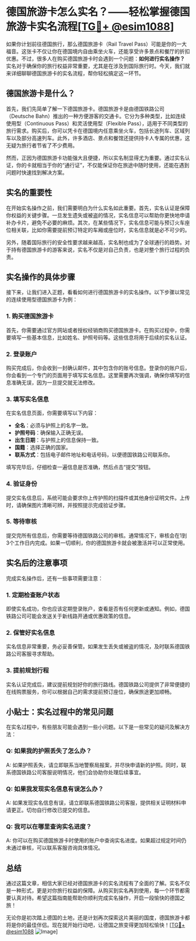 # 德国旅游卡怎么实名？——轻松掌握德国旅游卡实名流程[[TG💪+ @esim1088](https://t.me/s/esim1088)]

如果你计划前往德国旅行，那么德国旅游卡（Rail Travel Pass）可能是你的一大福音。这张卡不仅让你在德国境内自由乘坐火车，还能享受许多景点和餐厅的折扣优惠。不过，很多人在购买德国旅游卡时会遇到一个问题：**如何进行实名操作？** 实名对于确保你的旅行权益非常重要，尤其是在涉及到国际旅行时。今天，我们就来详细聊聊德国旅游卡的实名流程，帮你轻松搞定这一环节。

## 德国旅游卡是什么？

首先，我们先简单了解一下德国旅游卡。德国旅游卡是由德国铁路公司（Deutsche Bahn）推出的一种方便游客的交通卡。它分为多种类型，比如连续使用型（Continuous Pass）和灵活使用型（Flexible Pass），适用于不同类型的旅行需求。购买后，你可以凭卡在德国境内任意乘坐火车，包括长途列车、区域列车以及部分高速列车。此外，许多酒店、景点和餐馆还提供持卡人专属的优惠，这无疑为旅行者节省了不少费用。

然而，正因为德国旅游卡功能强大且便捷，所以实名制显得尤为重要。通过实名认证，你的卡就相当于你的“通行证”，不仅能保证你在旅途中随时使用，还能在遇到问题时快速找到解决方案。

## 实名的重要性

在开始实名操作之前，我们需要明白为什么实名如此重要。首先，实名认证是保障你权益的关键步骤。一旦发生遗失或被盗的情况，实名信息可以帮助你更快地申请补办卡片，避免不必要的麻烦。其次，在某些情况下，实名信息可能与预订火车座位相关联，比如你需要提前预订特定的车厢或座位时，实名信息就是必不可少的。

另外，随着国际旅行的安全性要求越来越高，实名制也成为了全球通行的趋势。对于持有德国旅游卡的游客来说，实名不仅是对自己负责，也是对整个旅行过程的负责。

## 实名操作的具体步骤

接下来，让我们进入正题，看看如何进行德国旅游卡的实名操作。以下步骤以常见的连续使用型德国旅游卡为例：

### 1. 购买德国旅游卡

首先，你需要通过官方网站或者授权经销商购买德国旅游卡。在购买过程中，你需要填写一些基本信息，比如姓名、护照号码等。这些信息将用于后续的实名认证。

### 2. 登录账户

购买完成后，你会收到一封确认邮件，其中包含你的账号信息。登录你的账户后，你会看到一个专门的页面用于填写实名信息。这里需要再次强调，确保你填写的信息准确无误，因为一旦提交就无法修改。

### 3. 填写实名信息

在实名信息页面，你需要填写以下内容：
- **全名**：必须与护照上的名字一致。
- **护照号码**：确保输入正确无误。
- **出生日期**：与护照上的信息保持一致。
- **国籍**：选择正确的国家。
- **联系方式**：包括电子邮件地址和电话号码，以便德国铁路公司联系你。

填写完毕后，仔细检查一遍信息是否准确，然后点击“提交”按钮。

### 4. 验证身份

提交实名信息后，系统可能会要求你上传护照的扫描件或其他身份证明文件。上传时，请确保图片清晰可辨，并按照提示完成验证步骤。

### 5. 等待审核

提交完所有信息后，你需要等待德国铁路公司的审核。通常情况下，审核会在1到3个工作日内完成。如果一切顺利，你的德国旅游卡就会被激活并可以正常使用。

## 实名后的注意事项

完成实名操作后，还有一些事项需要注意：

### 1. 定期检查账户状态

即使实名成功，你也应该定期登录账户，查看是否有任何更新或通知。例如，德国铁路公司可能会发送关于新线路开通或优惠政策的信息。

### 2. 保管好实名信息

实名信息非常重要，务必妥善保管。如果发生丢失或被盗的情况，及时联系德国铁路公司客服寻求帮助。

### 3. 提前规划行程

实名认证完成后，建议提前规划好你的旅行路线。德国铁路公司提供了非常便捷的在线购票服务，你可以根据自己的需求提前预订座位，确保旅途更加顺畅。

## 小贴士：实名过程中的常见问题

在实名过程中，有些朋友可能会遇到一些小问题。以下是一些常见的疑问及解决方法：

### Q: 如果我的护照丢失了怎么办？

A: 如果护照丢失，请立即联系当地警察局报案，并尽快申请新的护照。同时，联系德国铁路公司客服说明情况，他们会协助你处理后续事宜。

### Q: 如果我发现实名信息有误怎么办？

A: 如果发现实名信息有误，请立即联系德国铁路公司客服，提供相关证明材料申请更正。切勿自行修改已提交的信息。

### Q: 我可以在哪里查询实名进度？

A: 你可以在购买德国旅游卡时使用的账户中查询实名进度。如果超过规定时间仍未通过审核，可以联系客服咨询具体情况。

## 总结

通过这篇文章，相信大家已经对德国旅游卡的实名流程有了全面的了解。实名不仅是一种形式，更是对你旅行权益的保障。从购买到实名再到使用，每一个环节都需要认真对待。希望这篇指南能帮助你顺利完成实名操作，开启一段愉快的德国之旅！

无论你是初次踏上德国的土地，还是计划再次探索这片美丽的国度，德国旅游卡都将是你的最佳伴侣。现在就开始行动吧，让德国之旅变得更加轻松愉快！[[TG💪+ @esim1088](https://t.me/s/esim1088) ![Image](https://i.postimg.cc/4NQfJmqS/Snipaste-2025-05-13-00-14-12.png)]